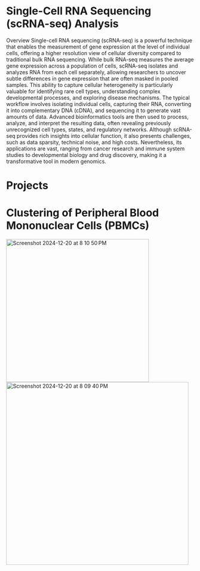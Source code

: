 # Single-Cell RNA Sequencing (scRNA-seq) Analysis
Overview
Single-cell RNA sequencing (scRNA-seq) is a powerful technique that enables the measurement of gene expression at the level of individual cells, offering a higher resolution view of cellular diversity compared to traditional bulk RNA sequencing. While bulk RNA-seq measures the average gene expression across a population of cells, scRNA-seq isolates and analyzes RNA from each cell separately, allowing researchers to uncover subtle differences in gene expression that are often masked in pooled samples. This ability to capture cellular heterogeneity is particularly valuable for identifying rare cell types, understanding complex developmental processes, and exploring disease mechanisms. The typical workflow involves isolating individual cells, capturing their RNA, converting it into complementary DNA (cDNA), and sequencing it to generate vast amounts of data. Advanced bioinformatics tools are then used to process, analyze, and interpret the resulting data, often revealing previously unrecognized cell types, states, and regulatory networks. Although scRNA-seq provides rich insights into cellular function, it also presents challenges, such as data sparsity, technical noise, and high costs. Nevertheless, its applications are vast, ranging from cancer research and immune system studies to developmental biology and drug discovery, making it a transformative tool in modern genomics.

# Projects
# Clustering of Peripheral Blood Mononuclear Cells (PBMCs) 
<img width="382" alt="Screenshot 2024-12-20 at 8 10 50 PM" src="https://github.com/user-attachments/assets/03284a93-09de-49f3-b395-18638b96a907" />

<img width="488" alt="Screenshot 2024-12-20 at 8 09 40 PM" src="https://github.com/user-attachments/assets/1ff62223-2a24-4dcc-bcee-b65f72ab9bbc" />

